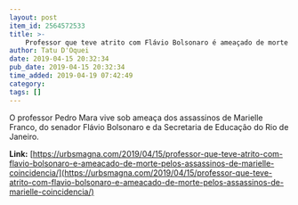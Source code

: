 ```yaml
---
layout: post
item_id: 2564572533
title: >-
    Professor que teve atrito com Flávio Bolsonaro é ameaçado de morte pelos assassinos de Marielle; coincidência?
author: Tatu D'Oquei
date: 2019-04-15 20:32:34
pub_date: 2019-04-15 20:32:34
time_added: 2019-04-19 07:42:49
category: 
tags: []
---
```


O professor Pedro Mara vive sob ameaça dos assassinos de Marielle Franco, do senador Flávio Bolsonaro e da Secretaria de Educação do Rio de Janeiro.

**Link:** [https://urbsmagna.com/2019/04/15/professor-que-teve-atrito-com-flavio-bolsonaro-e-ameacado-de-morte-pelos-assassinos-de-marielle-coincidencia/](https://urbsmagna.com/2019/04/15/professor-que-teve-atrito-com-flavio-bolsonaro-e-ameacado-de-morte-pelos-assassinos-de-marielle-coincidencia/)


